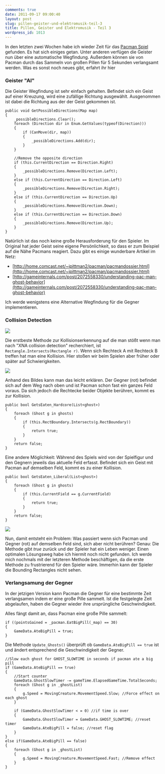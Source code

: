 ```yaml
---
comments: true
date: 2011-09-17 09:00:40
layout: post
slug: pillen-geister-und-elektromusik-teil-3
title: Pillen, Geister und Elektromusik - Teil 3
wordpress_id: 1013
---
```


In den letzten zwei Wochen habe ich wieder Zeit für das [Pacman Spiel](http://blog.phansch.de/2010/12/pillen-geister-und-elektromusik-teil-2/) gefunden.
Es hat sich einiges getan. Unter anderen verfügen die Geister nun über eine automatische Wegfindung. Außerdem können sie von Pacman durch das Sammeln von großen Pillen für 5 Sekunden verlangsamt werden. Was es sonst noch neues gibt, erfahrt ihr hier

### Geister "AI"

Die Geister Wegfindung ist sehr einfach gehalten.
Befindet sich ein Geist auf einer Kreuzung, wird eine zufällige Richtung ausgewählt. Ausgenommen ist dabei die Richtung aus der der Geist gekommen ist.


    public void GetPossibleDirections(Map map)
    {
        _possibleDirections.Clear();
        foreach (Direction dir in Enum.GetValues(typeof(Direction)))
        {
            if (CanMove(dir, map))
            {
                _possibleDirections.Add(dir);
            }
        }

        //Remove the opposite direction
        if (this.CurrentDirection == Direction.Right)
        {
            _possibleDirections.Remove(Direction.Left);
        }
        else if (this.CurrentDirection == Direction.Left)
        {
            _possibleDirections.Remove(Direction.Right);
        }
        else if (this.CurrentDirection == Direction.Up)
        {
            _possibleDirections.Remove(Direction.Down);
        }
        else if (this.CurrentDirection == Direction.Down)
        {
            _possibleDirections.Remove(Direction.Up);
        }
    }

Natürlich ist das noch keine große Herausforderung für den Spieler. Im Original hat jeder Geist seine eigene Persönlichkeit, so dass er zum Beispiel auf die Nähe Pacmans reagiert. 
Dazu gibt es einige wunderbare Artikel im Netz:
	
* [http://home.comcast.net/~jpittman2/pacman/pacmandossier.html](http://home.comcast.net/~jpittman2/pacman/pacmandossier.html)
* [http://gameinternals.com/post/2072558330/understanding-pac-man-ghost-behavior](http://gameinternals.com/post/2072558330/understanding-pac-man-ghost-behavior)

Ich werde wenigstens eine Alternative Wegfindung für die Gegner implementieren. 

### Collision Detection

![](http://wpimages.phansch.de/2011/09/collisionDetection_1.jpg)

Die erstbeste Methode zur Kollisionserkennung auf die man stößt wenn man nach "XNA collision detection" recherchiert, ist `Rectangle.Intersects(Rectangle r)`. Wenn sich Rechteck A mit Rechteck B treffen hat man eine Kollision. Hier stoßen wir beim Spielen aber früher oder später auf Schwierigkeiten.

![](http://wpimages.phansch.de/2011/09/collisionDetection_2.jpg) 

Anhand des Bildes kann man das leicht erklären. Der Gegner (rot) befindet sich auf dem Weg nach oben und ist Pacman schon fast ein ganzes Feld voraus. Da sich jedoch die Rechtecke beider Objekte berühren, kommt es zur Kollision.


    public bool GetsEaten_Hardcore(List<ghost>)
    {
        foreach (Ghost g in ghosts)
        {
            if (this.RectBoundary.Intersects(g.RectBoundary))
            {
                return true;
            }
        }
        return false;
    }


Eine andere Möglichkeit: Während des Spiels wird von der Spielfigur und den Gegnern jeweils das aktuelle Feld erfasst. Befindet sich ein Geist mit Pacman auf demselben Feld, kommt es zu einer Kollision.


    public bool GetsEaten_Liberal(List<ghost>)
    {
        foreach (Ghost g in ghosts)
        {
            if (this.CurrentField == g.CurrentField)
            {
                return true;
            }
        }
        return false;
    }




![](http://wpimages.phansch.de/2011/09/collisionDetection_3.jpg)

Nun, damit entsteht ein Problem: Was passiert wenn sich Pacman und Gegner (rot) auf demselben Feld sind, sich aber nicht berühren? Genau: Die Methode gibt _true_ zurück und der Spieler hat ein Leben weniger.
Einen optimalen Lösungsweg habe ich hiermit noch nicht gefunden. Ich werde mich nochmals mit der letzteren Methode beschäftigen, da die erste Methode zu frustrierend für den Spieler wäre. Immerhin kann der Spieler die Bounding Rectangles nicht sehen.



### Verlangsamung der Gegner

In der jetzigen Version kann Pacman die Gegner für eine bestimmte Zeit verlangsamen indem er eine große Pille sammelt. Ist die festgelegte Zeit abgelaufen, haben die Gegner wieder ihre ursprüngliche Geschwindigkeit.

Alles fängt damit an, dass Pacman eine große Pille sammelt:

    if ((pointsGained = _pacman.EatBigPill(_map) == 30)
    {
        GameData.AteBigPill = true;
    }


Die Methode `Update_Ghosts()` überprüft ob `GameData.AteBigPill == true` ist und ändert entsprechend die Geschwindigkeit der Gegner.

    //Slow each ghost for GHOST_SLOWTIME in seconds if pacman ate a big pill
    if (GameData.AteBigPill == true)
    {
        //Start counter
        GameData.GhostSlowTimer -= gameTime.ElapsedGameTime.TotalSeconds;
        foreach (Ghost g in _ghostList)
        {
            g.Speed = MovingCreature.MovementSpeed.Slow; //Force effect on each ghost
        }

        if (GameData.GhostSlowTimer < = 0) //if time is over
        {
            GameData.GhostSlowTimer = GameData.GHOST_SLOWTIME; //reset timer
            GameData.AteBigPill = false; //reset flag
        }
    }
    else if(GameData.AteBigPill == false)
    {
        foreach (Ghost g in _ghostList)
        {
            g.Speed = MovingCreature.MovementSpeed.Fast; //Remove effect
        }
    }

